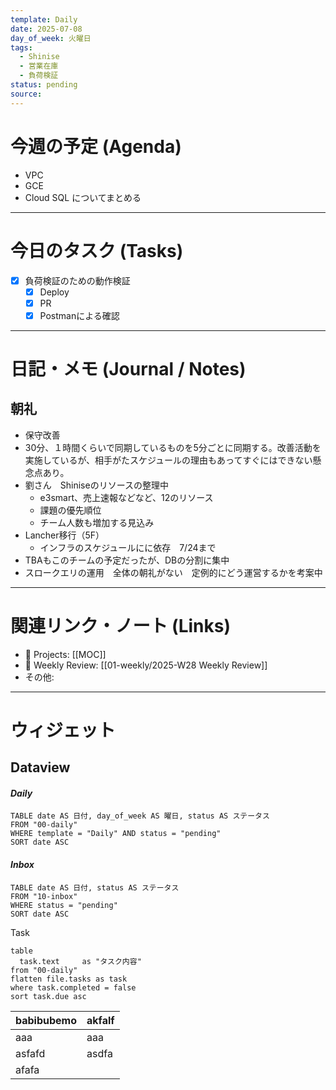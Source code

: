 ```yaml
---
template: Daily
date: 2025-07-08
day_of_week: 火曜日
tags:
  - Shinise
  - 営業在庫
  - 負荷検証
status: pending
source:
---
```

# 今週の予定 (Agenda)

- VPC
- GCE
- Cloud SQL
についてまとめる

---
# 今日のタスク (Tasks)
- [x] 負荷検証のための動作検証
	- [x] Deploy
	- [x] PR
	- [x] Postmanによる確認

---

# 日記・メモ (Journal / Notes)
## 朝礼
- 保守改善
- 30分、１時間くらいで同期しているものを5分ごとに同期する。改善活動を実施しているが、相手がたスケジュールの理由もあってすぐにはできない懸念点あり。
- 劉さん　Shiniseのリソースの整理中
	- e3smart、売上速報などなど、12のリソース
	- 課題の優先順位
	- チーム人数も増加する見込み
- Lancher移行（5F）
	- インフラのスケジュールにに依存　7/24まで
- TBAもこのチームの予定だったが、DBの分割に集中
- スロークエリの運用　全体の朝礼がない　定例的にどう運営するかを考案中
---

# 関連リンク・ノート (Links)
- 📂 Projects: [[MOC]]
- 📂 Weekly Review: [[01-weekly/2025-W28 Weekly Review]]
- その他: 

---

# ウィジェット
## **Dataview**

#### *Daily*
```dataview
TABLE date AS 日付, day_of_week AS 曜日, status AS ステータス
FROM "00-daily"
WHERE template = "Daily" AND status = "pending"
SORT date ASC
```

#### *Inbox*
```dataview
TABLE date AS 日付, status AS ステータス
FROM "10-inbox"
WHERE status = "pending"
SORT date ASC
```

Task
```dataview
table
  task.text     as "タスク内容"
from "00-daily"
flatten file.tasks as task
where task.completed = false
sort task.due asc
```



| babibubemo | akfalf |
| ---------- | ------ |
| aaa        | aaa    |
| asfafd     | asdfa  |
| afafa      |        |
